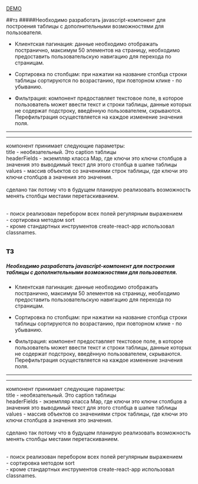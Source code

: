 [DEMO](https://masawik.github.io/table-component/)

##тз
#####Необходимо разработать javascript-компонент для построения таблицы с дополнительными возможностями для пользователя.
+ Клиентская пагинация: данные необходимо отображать постранично, максимум 50 элементов на страницу, необходимо предоставить пользовательскую навигацию для перехода по страницам.

+ Сортировка по столбцам: при нажатии на название столбца строки таблицы сортируются по возрастанию, при повторном клике - по убыванию.

+ Фильтрация: компонент предоставляет текстовое поле, в которое пользователь может ввести текст и строки таблицы, данные которых не содержат подстроку, введённую пользователем, скрываются. Перефильтрация осуществляется на каждое изменение значения поля.

---
---
компонент принимает следующие параметры:
<br>title - необязательный. Это caption таблицы
<br>headerFields - экземпляр класса Map, где ключи это ключи столбцов а значения это выводимый текст для этого столбца в шапке таблицы
<br>values - массив объектов со значениями строк таблицы, где ключи это ключи столбцов а значения это значения.
<br><br>  сделано так потому что в будущем планирую реализовать возможность менять столбцы местами перетаскиванием.

<br>- поиск реализован перебором всех полей регулярным выражением
<br>- сортировка методом sort
<br>- кроме стандартных инструментов create-react-app использовал classnames.

## тз
##### Необходимо разработать javascript-компонент для построения таблицы с дополнительными возможностями для пользователя.
+ Клиентская пагинация: данные необходимо отображать постранично, максимум 50 элементов на страницу, необходимо предоставить пользовательскую навигацию для перехода по страницам.

+ Сортировка по столбцам: при нажатии на название столбца строки таблицы сортируются по возрастанию, при повторном клике - по убыванию.

+ Фильтрация: компонент предоставляет текстовое поле, в которое пользователь может ввести текст и строки таблицы, данные которых не содержат подстроку, введённую пользователем, скрываются. Перефильтрация осуществляется на каждое изменение значения поля.

---
---
компонент принимает следующие параметры:
<br>title - необязательный. Это caption таблицы
<br>headerFields - экземпляр класса Map, где ключи это ключи столбцов а значения это выводимый текст для этого столбца в шапке таблицы
<br>values - массив объектов со значениями строк таблицы, где ключи это ключи столбцов а значения это значения.
<br><br>  сделано так потому что в будущем планирую реализовать возможность менять столбцы местами перетаскиванием.

<br>- поиск реализован перебором всех полей регулярным выражением
<br>- сортировка методом sort
<br>- кроме стандартных инструментов create-react-app использовал classnames.
